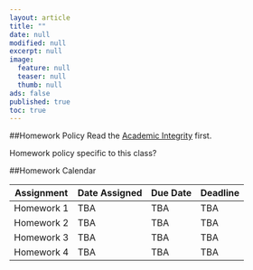 ```yaml
---
layout: article
title: ""
date: null
modified: null
excerpt: null
image: 
  feature: null
  teaser: null
  thumb: null
ads: false
published: true
toc: true
---
```


##Homework Policy
Read the [Academic Integrity](http://www.faculty.umd.edu/teach/integrity.html) first.

Homework policy specific to this class?

##Homework Calendar

Assignment | Date Assigned | Due Date | Deadline
---------- | ------------- | -------- | --------
Homework 1 | TBA           | TBA      | TBA
Homework 2 | TBA           | TBA      | TBA
Homework 3 | TBA           | TBA      | TBA
Homework 4 | TBA           | TBA      | TBA
